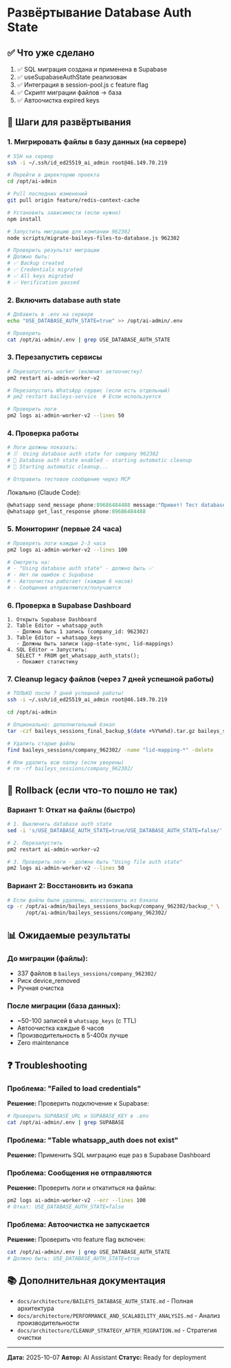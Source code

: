# Развёртывание Database Auth State

## ✅ Что уже сделано

1. ✅ SQL миграция создана и применена в Supabase
2. ✅ useSupabaseAuthState реализован
3. ✅ Интеграция в session-pool.js с feature flag
4. ✅ Скрипт миграции файлов → база
5. ✅ Автоочистка expired keys

## 🚀 Шаги для развёртывания

### 1. Мигрировать файлы в базу данных (на сервере)

```bash
# SSH на сервер
ssh -i ~/.ssh/id_ed25519_ai_admin root@46.149.70.219

# Перейти в директорию проекта
cd /opt/ai-admin

# Pull последних изменений
git pull origin feature/redis-context-cache

# Установить зависимости (если нужно)
npm install

# Запустить миграцию для компании 962302
node scripts/migrate-baileys-files-to-database.js 962302

# Проверить результат миграции
# Должно быть:
# ✅ Backup created
# ✅ Credentials migrated
# ✅ All keys migrated
# ✅ Verification passed
```

### 2. Включить database auth state

```bash
# Добавить в .env на сервере
echo "USE_DATABASE_AUTH_STATE=true" >> /opt/ai-admin/.env

# Проверить
cat /opt/ai-admin/.env | grep USE_DATABASE_AUTH_STATE
```

### 3. Перезапустить сервисы

```bash
# Перезапустить worker (включит автоочистку)
pm2 restart ai-admin-worker-v2

# Перезапустить WhatsApp сервис (если есть отдельный)
# pm2 restart baileys-service  # Если используется

# Проверить логи
pm2 logs ai-admin-worker-v2 --lines 50
```

### 4. Проверка работы

```bash
# Логи должны показать:
# 🗄️  Using database auth state for company 962302
# 🤖 Database auth state enabled - starting automatic cleanup
# 🧹 Starting automatic cleanup...

# Отправить тестовое сообщение через MCP
```

Локально (Claude Code):
```javascript
@whatsapp send_message phone:89686484488 message:"Привет! Тест database auth"
@whatsapp get_last_response phone:89686484488
```

### 5. Мониторинг (первые 24 часа)

```bash
# Проверять логи каждые 2-3 часа
pm2 logs ai-admin-worker-v2 --lines 100

# Смотреть на:
# - "Using database auth state" - должно быть ✅
# - Нет ли ошибок с Supabase
# - Автоочистка работает (каждые 6 часов)
# - Сообщения отправляются/получаются
```

### 6. Проверка в Supabase Dashboard

```
1. Открыть Supabase Dashboard
2. Table Editor → whatsapp_auth
   - Должна быть 1 запись (company_id: 962302)
3. Table Editor → whatsapp_keys
   - Должны быть записи (app-state-sync, lid-mappings)
4. SQL Editor → Запустить:
   SELECT * FROM get_whatsapp_auth_stats();
   - Покажет статистику
```

### 7. Cleanup legacy файлов (через 7 дней успешной работы)

```bash
# ТОЛЬКО после 7 дней успешной работы!
ssh -i ~/.ssh/id_ed25519_ai_admin root@46.149.70.219

cd /opt/ai-admin

# Опционально: дополнительный бэкап
tar -czf baileys_sessions_final_backup_$(date +%Y%m%d).tar.gz baileys_sessions/

# Удалить старые файлы
find baileys_sessions/company_962302/ -name "lid-mapping-*" -delete

# Или удалить всю папку (если уверены)
# rm -rf baileys_sessions/company_962302/
```

## 🔧 Rollback (если что-то пошло не так)

### Вариант 1: Откат на файлы (быстро)

```bash
# 1. Выключить database auth state
sed -i 's/USE_DATABASE_AUTH_STATE=true/USE_DATABASE_AUTH_STATE=false/' /opt/ai-admin/.env

# 2. Перезапустить
pm2 restart ai-admin-worker-v2

# 3. Проверить логи - должно быть "Using file auth state"
pm2 logs ai-admin-worker-v2 --lines 50
```

### Вариант 2: Восстановить из бэкапа

```bash
# Если файлы были удалены, восстановить из бэкапа
cp -r /opt/ai-admin/baileys_sessions_backup/company_962302/backup_* \
      /opt/ai-admin/baileys_sessions/company_962302/
```

## 📊 Ожидаемые результаты

### До миграции (файлы):
- 337 файлов в `baileys_sessions/company_962302/`
- Риск device_removed
- Ручная очистка

### После миграции (база данных):
- ~50-100 записей в `whatsapp_keys` (с TTL)
- Автоочистка каждые 6 часов
- Производительность в 5-400x лучше
- Zero maintenance

## ❓ Troubleshooting

### Проблема: "Failed to load credentials"
**Решение:** Проверить подключение к Supabase:
```bash
# Проверить SUPABASE_URL и SUPABASE_KEY в .env
cat /opt/ai-admin/.env | grep SUPABASE
```

### Проблема: "Table whatsapp_auth does not exist"
**Решение:** Применить SQL миграцию еще раз в Supabase Dashboard

### Проблема: Сообщения не отправляются
**Решение:** Проверить логи и откатиться на файлы:
```bash
pm2 logs ai-admin-worker-v2 --err --lines 100
# Откат: USE_DATABASE_AUTH_STATE=false
```

### Проблема: Автоочистка не запускается
**Решение:** Проверить что feature flag включен:
```bash
cat /opt/ai-admin/.env | grep USE_DATABASE_AUTH_STATE
# Должно быть: USE_DATABASE_AUTH_STATE=true
```

## 📚 Дополнительная документация

- `docs/architecture/BAILEYS_DATABASE_AUTH_STATE.md` - Полная архитектура
- `docs/architecture/PERFORMANCE_AND_SCALABILITY_ANALYSIS.md` - Анализ производительности
- `docs/architecture/CLEANUP_STRATEGY_AFTER_MIGRATION.md` - Стратегия очистки

---

**Дата:** 2025-10-07
**Автор:** AI Assistant
**Статус:** Ready for deployment
